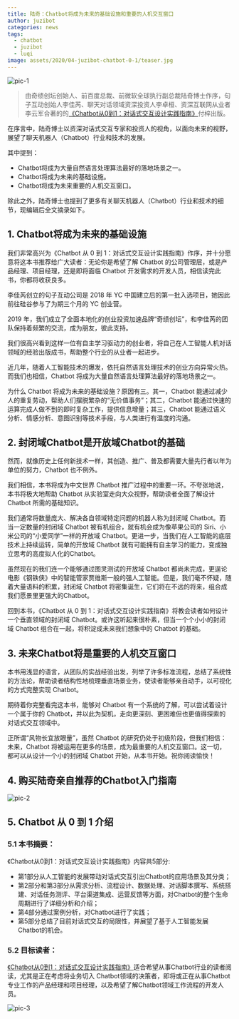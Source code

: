 ```yaml
---
title: 陆奇：Chatbot将成为未来的基础设施和重要的人机交互窗口
author: juzibot
categories: news
tags:
  - chatbot
  - juzibot
  - luqi
image: assets/2020/04-juzibot-chatbot-0-1/teaser.jpg
---
```

![pic-1](/assets/2020/04-juzibot-chatbot-0-1/luqi.png)

> 由奇绩创坛创始人、前百度总裁、前微软全球执行副总裁陆奇博士作序，句子互动创始人李佳芮、聊天对话领域资深投资人李卓桓、资深互联网从业者李云军合著的的[《Chatbot从0到1：对话式交互设计实践指南》](https://item.jd.com/12630213.html)付梓出版。

在序言中，陆奇博士以资深对话式交互专家和投资人的视角，以面向未来的视野，展望了聊天机器人（Chatbot）行业和技术的发展。

其中提到：

- Chatbot将成为大量自然语言处理算法最好的落地场景之一。
- Chatbot将成为未来的基础设施。
- Chatbot将成为未来重要的人机交互窗口。

除此之外，陆奇博士也提到了更多有关聊天机器人（Chatbot）行业和技术的细节，现编辑后全文摘录如下。

## 1. Chatbot将成为未来的基础设施

我们非常高兴为《Chatbot 从 0 到 1：对话式交互设计实践指南》作序，并十分愿意将这本书推荐给广大读者：无论你是希望了解 Chatbot 的公司管理层，或是产品经理、项目经理，还是即将面临 Chatbot 开发需求的开发人员，相信读完此书，你都将收获良多。

李佳芮创立的句子互动公司是 2018 年 YC 中国建立后的第一批入选项目，她因此前往硅谷参与了为期三个月的 YC 创业营。

2019 年，我们成立了全面本地化的创业投资加速品牌“奇绩创坛”，和李佳芮的团队保持着频繁的交流，成为朋友，彼此支持。

我们很高兴看到这样一位有自主学习驱动力的创业者，将自己在人工智能人机对话领域的经验出版成书，帮助整个行业的从业者一起进步。

近几年，随着人工智能技术的爆发，依托自然语言处理技术的创业方向异常火热。而我们也相信，Chatbot 将成为大量自然语言处理算法最好的落地场景之一。

为什么 Chatbot 将成为未来的基础设施？原因有三。其一，Chatbot 能通过减少人的重复劳动，帮助人们摆脱繁杂的“无价值事务”；其二，Chatbot 能通过快速的运算完成人做不到的即时复杂工作，提供信息增量；其三，Chatbot 能通过语义分析、情感分析、意图识别等技术手段，与人类进行有温度的沟通。

## 2. 封闭域Chatbot是开放域Chatbot的基础

然而，就像历史上任何新技术一样，其创造、推广、普及都需要大量先行者以年为单位的努力，Chatbot 也不例外。

我们相信，本书将成为中文世界 Chatbot 推广过程中的重要一环。不夸张地说，本书将极大地帮助 Chatbot 从实验室走向大众视野，帮助读者全面了解设计 Chatbot 所需的基础知识。

我们通常将数量庞大、解决各自领域特定问题的机器人称为封闭域 Chatbot。而当一定数量的封闭域 Chatbot 被有机组合，就有机会成为像苹果公司的 Siri、小米公司的“小爱同学”一样的开放域 Chatbot。更进一步，当我们在人工智能的底层技术上持续运转，简单的开放域 Chatbot 就有可能拥有自主学习的能力，变成独立思考的高度拟人化的Chatbot。

虽然现在的我们连一个能够通过图灵测试的开放域 Chatbot 都尚未完成，更逞论电影《钢铁侠》中的智能管家贾维斯一般的强人工智能。但是，我们毫不怀疑，随着大量语料的积累，封闭域 Chatbot 将密集诞生，它们将在不远的将来，组合成我们愿景里更强大的Chatbot。

回到本书，《Chatbot 从 0 到 1：对话式交互设计实践指南》将教会读者如何设计一个垂直领域的封闭域 Chatbot。或许这听起来很朴素，但当一个个小小的封闭域 Chatbot 组合在一起，将积淀成未来我们想象中的 Chatbot 的基础。

## 3. 未来Chatbot将是重要的人机交互窗口

本书用浅显的语言，从团队的实战经验出发，列举了许多标准流程，总结了系统性的方法论，帮助读者结构性地梳理垂直场景业务，使读者能够亲自动手，以可视化的方式完整实现 Chatbot。

期待着你完整看完这本书，能够对 Chatbot 有一个系统的了解，可以尝试着设计一个属于你的 Chatbot，并以此为契机，走向更深刻、更困难但也更值得探索的对话式交互领域中。

正所谓“风物长宜放眼量”，虽然 Chatbot 的研究仍处于初级阶段，但我们相信：未来，Chatbot 将被运用在更多的场景，成为最重要的人机交互窗口。这一切，都可以从设计一个小的封闭域 Chatbot 开始，从本书开始。祝你阅读愉快！

## 4. 购买陆奇亲自推荐的Chatbot入门指南

![pic-2](/assets/2020/04-juzibot-chatbot-0-1/buy-book.png)

## 5. Chatbot 从 0 到 1 介绍

### 5.1 本书摘要：

《Chatbot从0到1：对话式交互设计实践指南》内容共5部分:

- 第1部分从人工智能的发展带动对话式交互引出Chatbot的应用场景及其分类；
- 第2部分和第3部分从需求分析、流程设计、数据处理、对话脚本撰写、系统搭建、对话任务测评、平台渠道集成、运营反馈等方面，对Chatbot的整个生命周期进行了详细分析和介绍；
- 第4部分通过案例分析，对Chatbot进行了实践；
- 第5部分总结了目前对话式交互的局限性，并展望了基于人工智能发展Chatbot的机会。

### 5.2 目标读者：

[《Chatbot从0到1：对话式交互设计实践指南》]((https://item.jd.com/12630213.html))适合希望从事Chatbot行业的读者阅读，尤其是正在考虑将业务切入 Chatbot领域的决策者，即将或正在从事Chatbot专业工作的产品经理和项目经理，以及希望了解Chatbot领域工作流程的开发人员。

![pic-3](/assets/2020/04-juzibot-chatbot-0-1/chatbot-0-1.jpg)
